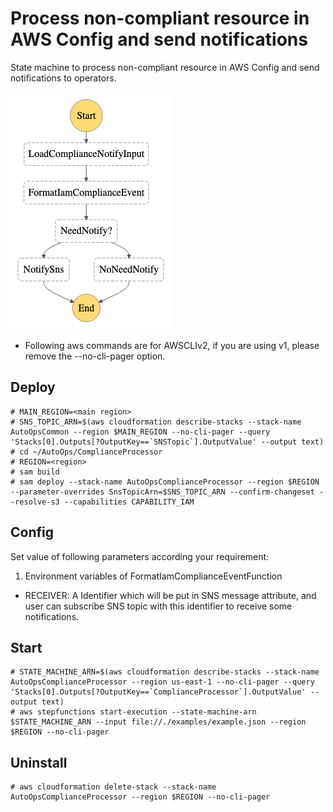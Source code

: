 # Process non-compliant resource in AWS Config and send notifications

State machine to process non-compliant resource in AWS Config and send notifications to operators.

![](doc/ComplianceProcessor.png)

* Following aws commands are for AWSCLIv2, if you are using v1, please remove the --no-cli-pager option.

## Deploy 

```
# MAIN_REGION=<main region>
# SNS_TOPIC_ARN=$(aws cloudformation describe-stacks --stack-name AutoOpsCommon --region $MAIN_REGION --no-cli-pager --query 'Stacks[0].Outputs[?OutputKey==`SNSTopic`].OutputValue' --output text)
# cd ~/AutoOps/ComplianceProcessor
# REGION=<region>
# sam build
# sam deploy --stack-name AutoOpsComplianceProcessor --region $REGION --parameter-overrides SnsTopicArn=$SNS_TOPIC_ARN --confirm-changeset --resolve-s3 --capabilities CAPABILITY_IAM
```

## Config

Set value of following parameters according your requirement:

1. Environment variables of FormatIamComplianceEventFunction
- RECEIVER: A Identifier which will be put in SNS message attribute, and user can subscribe SNS topic with this identifier to receive some notifications.


## Start

```
# STATE_MACHINE_ARN=$(aws cloudformation describe-stacks --stack-name AutoOpsComplianceProcessor --region us-east-1 --no-cli-pager --query 'Stacks[0].Outputs[?OutputKey==`ComplianceProcessor`].OutputValue' --output text)
# aws stepfunctions start-execution --state-machine-arn $STATE_MACHINE_ARN --input file://./examples/example.json --region $REGION --no-cli-pager
```

## Uninstall

```
# aws cloudformation delete-stack --stack-name AutoOpsComplianceProcessor --region $REGION --no-cli-pager
```
